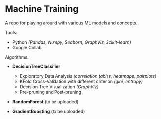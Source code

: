 # Machine Training

A repo for playing around with various ML models and concepts.

Tools:
* Python *(Pandas, Numpy, Seaborn, GraphViz, Scikit-learn)*
* Google Collab

Algorithms:

* **DecisionTreeClassifier**
  * Exploratory Data Analysis *(correlation tables, heatmaps, pairplots)* 
  * KFold Cross-Validation with different criterion *(gini, entropy)*
  * Decision Tree Visualization *(GraphViz)*
  * Pre-pruning and Post-pruning  
 
* **RandomForest** (to be uploaded)
* **GradientBoosting** (to be uploaded)
